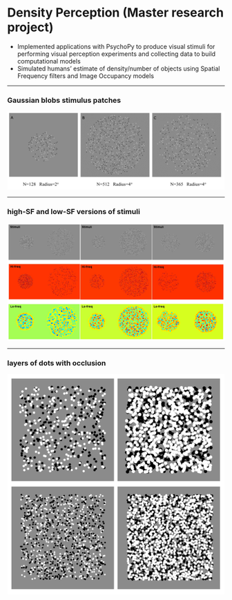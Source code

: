 # Density Perception (Master research project)
<ul>
  <li> Implemented applications with PsychoPy to produce visual stimuli for performing visual perception experiments and collecting data to build computational models </li>
  <li> Simulated humans’ estimate of density/number of objects using Spatial Frequency filters and Image Occupancy models </li>
</ul>


<hr>
<h3> Gaussian blobs stimulus patches </h3>
<img src="./images/Gaussian blobs stimulus patches.png">


<hr>
<h3> high-SF and low-SF versions of stimuli </h3>
<img src="./images/high-SF and low-SF versions of stimuli.png">


<hr>
<h3> layers of dots with occlusion </h3>
<img src="./images/layers of dots with occlusion.png">
